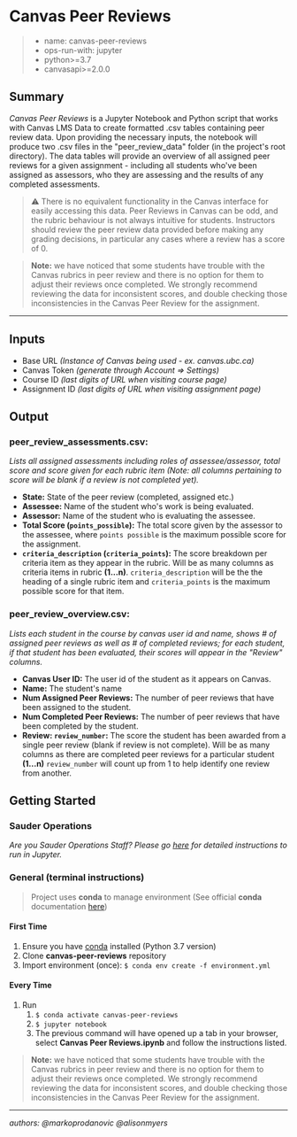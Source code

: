 # Canvas Peer Reviews

> - name: canvas-peer-reviews
> - ops-run-with: jupyter
> - python>=3.7
> - canvasapi>=2.0.0

## Summary

_Canvas Peer Reviews_ is a Jupyter Notebook and Python script that works with Canvas LMS Data to create formatted .csv tables containing peer review data. Upon providing the necessary inputs, the notebook will produce two .csv files in the "peer_review_data" folder (in the project's root directory). The data tables will provide an overview of all assigned peer reviews for a given assignment - including all students who've been assigned as assessors, who they are assessing and the results of any completed assessments.

> :warning: There is no equivalent functionality in the Canvas interface for easily accessing this data. Peer Reviews in Canvas can be odd, and the rubric behaviour is not always intuitive for students. Instructors should review the peer review data provided before making any grading decisions, in particular any cases where a review has a score of 0.

> **Note:** we have noticed that some students have trouble with the Canvas rubrics in peer review and there is no option for them to adjust their reviews once completed. We strongly recommend reviewing the data for inconsistent scores, and double checking those inconsistencies in the Canvas Peer Review for the assignment. 

---

## Inputs

- Base URL _(Instance of Canvas being used - ex. canvas.ubc.ca)_
- Canvas Token _(generate through Account => Settings)_
- Course ID _(last digits of URL when visiting course page)_
- Assignment ID _(last digits of URL when visiting assignment page)_

## Output

### peer_review_assessments.csv:

_Lists all assigned assessments including roles of assessee/assessor, total score and score given for each rubric item (Note: all columns pertaining to score will be blank if a review is not completed yet)._

- **State:** State of the peer review (completed, assigned etc.)
- **Assessee:** Name of the student who's work is being evaluated.
- **Assessor:** Name of the student who is evaluating the assessee.
- **Total Score (`points_possible`):** The total score given by the assessor to the assessee, where `points possible` is the maximum possible score for the assignment.
- **`criteria_description` (`criteria_points`):** The score breakdown per criteria item as they appear in the rubric. Will be as many columns as criteria items in rubric **(1...n)**. `criteria_description` will be the the heading of a single rubric item and `criteria_points` is the maximum possible score for that item.

### peer_review_overview.csv:

_Lists each student in the course by canvas user id and name, shows # of assigned peer reviews as well as # of completed reviews; for each student, if that student has been evaluated, their scores will appear in the "Review" columns._

- **Canvas User ID:** The user id of the student as it appears on Canvas.
- **Name:** The student's name
- **Num Assigned Peer Reviews:** The number of peer reviews that have been assigned to the student.
- **Num Completed Peer Reviews:** The number of peer reviews that have been completed by the student.
- **Review: `review_number`:** The score the student has been awarded from a single peer review (blank if review is not complete). Will be as many columns as there are completed peer reviews for a particular student **(1...n)** `review_number` will count up from 1 to help identify one review from another.

## Getting Started

### Sauder Operations

_Are you Sauder Operations Staff? Please go [here](https://github.com/saud-learning-services/instructions-and-other-templates/blob/master/sauder-ops-guide-jupyter-env-and-launch.md#-ran-it-before-start-here) for detailed instructions to run in Jupyter._

### General (terminal instructions)

> Project uses **conda** to manage environment (See official **conda** documentation [here](https://docs.conda.io/projects/conda/en/latest/user-guide/tasks/manage-environments.html#creating-an-environment-from-an-environment-yml-file))

#### First Time

1. Ensure you have [conda](https://docs.conda.io/projects/conda/en/latest/user-guide/install/index.html) installed (Python 3.7 version)
1. Clone **canvas-peer-reviews** repository
1. Import environment (once): `$ conda env create -f environment.yml`

#### Every Time

1. Run
   1. `$ conda activate canvas-peer-reviews`
   1. `$ jupyter notebook`
   1. The previous command will have opened up a tab in your browser, select **Canvas Peer Reviews.ipynb** and follow the instructions listed.

> **Note:** we have noticed that some students have trouble with the Canvas rubrics in peer review and there is no option for them to adjust their reviews once completed. We strongly recommend reviewing the data for inconsistent scores, and double checking those inconsistencies in the Canvas Peer Review for the assignment. 

---

_authors: @markoprodanovic @alisonmyers_
